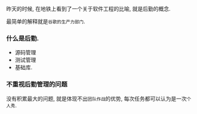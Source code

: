 昨天的时候, 在地铁上看到了一个关于软件工程的比喻, 就是后勤的概念.

最简单的解释就是`谷歌的生产力部门`.

### 什么是后勤.

- 源码管理
- 测试管理
- 基础库.

### 不重视后勤管理的问题

没有积累最大的问题, 就是体现不出`团队作战`的优势, 每次任务都可以认为是一次`个人秀`.




